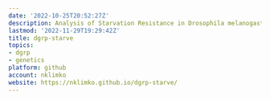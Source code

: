 ```yaml
---
date: '2022-10-25T20:52:27Z'
description: Analysis of Starvation Resistance in Drosophila melanogaster
lastmod: '2022-11-29T19:29:42Z'
title: dgrp-starve
topics:
- dgrp
- genetics
platform: github
account: nklimko
website: https://nklimko.github.io/dgrp-starve/
---
```



